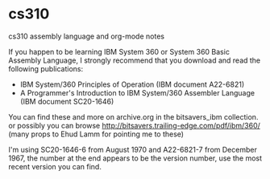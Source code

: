 cs310
=====

cs310 assembly language and org-mode notes

If you happen to be learning IBM System 360 or System 360 Basic Assembly Language, I strongly recommend that you download and read the following publications:

* IBM System/360 Principles of Operation (IBM document A22-6821)
* A Programmer's Introduction to IBM System/360 Assembler Language (IBM document SC20-1646)

You can find these and more on archive.org in the bitsavers_ibm collection.
or possibly you can browse http://bitsavers.trailing-edge.com/pdf/ibm/360/
(many props to Ehud Lamm for pointing me to these)

I'm using SC20-1646-6 from August 1970 and A22-6821-7 from December 1967, the number at the end appears to be the version number, use the most recent version you can find.
